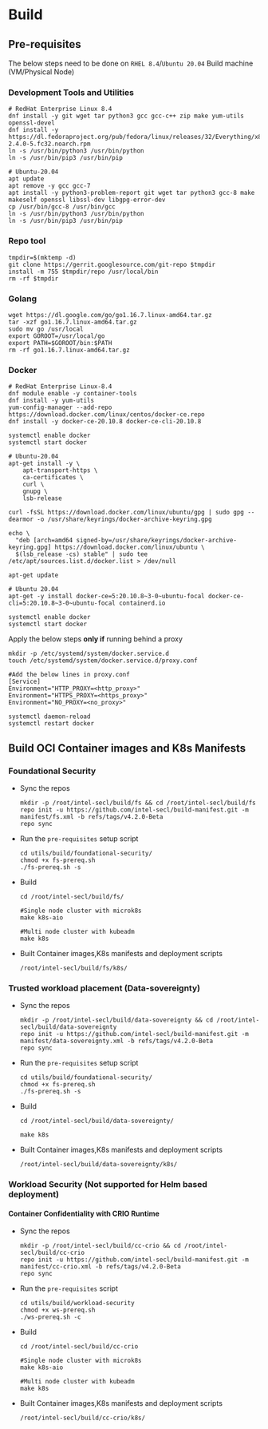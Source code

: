 # Build

## Pre-requisites

The below steps need to be done on `RHEL 8.4`/`Ubuntu 20.04` Build machine (VM/Physical Node)

### Development Tools and Utilities

```shell
# RedHat Enterprise Linux 8.4
dnf install -y git wget tar python3 gcc gcc-c++ zip make yum-utils openssl-devel
dnf install -y https://dl.fedoraproject.org/pub/fedora/linux/releases/32/Everything/x86_64/os/Packages/m/makeself-2.4.0-5.fc32.noarch.rpm
ln -s /usr/bin/python3 /usr/bin/python
ln -s /usr/bin/pip3 /usr/bin/pip

# Ubuntu-20.04
apt update
apt remove -y gcc gcc-7
apt install -y python3-problem-report git wget tar python3 gcc-8 make makeself openssl libssl-dev libgpg-error-dev
cp /usr/bin/gcc-8 /usr/bin/gcc
ln -s /usr/bin/python3 /usr/bin/python
ln -s /usr/bin/pip3 /usr/bin/pip
```

### Repo tool

```shell
tmpdir=$(mktemp -d)
git clone https://gerrit.googlesource.com/git-repo $tmpdir
install -m 755 $tmpdir/repo /usr/local/bin
rm -rf $tmpdir
```

### Golang

```shell
wget https://dl.google.com/go/go1.16.7.linux-amd64.tar.gz
tar -xzf go1.16.7.linux-amd64.tar.gz
sudo mv go /usr/local
export GOROOT=/usr/local/go
export PATH=$GOROOT/bin:$PATH
rm -rf go1.16.7.linux-amd64.tar.gz
```

### Docker

```shell
# RedHat Enterprise Linux-8.4
dnf module enable -y container-tools
dnf install -y yum-utils
yum-config-manager --add-repo https://download.docker.com/linux/centos/docker-ce.repo
dnf install -y docker-ce-20.10.8 docker-ce-cli-20.10.8

systemctl enable docker
systemctl start docker

# Ubuntu-20.04
apt-get install -y \
    apt-transport-https \
    ca-certificates \
    curl \
    gnupg \
    lsb-release
    
curl -fsSL https://download.docker.com/linux/ubuntu/gpg | sudo gpg --dearmor -o /usr/share/keyrings/docker-archive-keyring.gpg

echo \
  "deb [arch=amd64 signed-by=/usr/share/keyrings/docker-archive-keyring.gpg] https://download.docker.com/linux/ubuntu \
  $(lsb_release -cs) stable" | sudo tee /etc/apt/sources.list.d/docker.list > /dev/null

apt-get update

# Ubuntu 20.04 
apt-get -y install docker-ce=5:20.10.8~3-0~ubuntu-focal docker-ce-cli=5:20.10.8~3-0~ubuntu-focal containerd.io

systemctl enable docker
systemctl start docker
```

Apply the below steps **only if** running behind a proxy

```shell
mkdir -p /etc/systemd/system/docker.service.d
touch /etc/systemd/system/docker.service.d/proxy.conf

#Add the below lines in proxy.conf
[Service]
Environment="HTTP_PROXY=<http_proxy>"
Environment="HTTPS_PROXY=<https_proxy>"
Environment="NO_PROXY=<no_proxy>"

systemctl daemon-reload
systemctl restart docker
```

## Build OCI Container images and K8s Manifests

### Foundational Security

* Sync the repos

  ```shell
  mkdir -p /root/intel-secl/build/fs && cd /root/intel-secl/build/fs
  repo init -u https://github.com/intel-secl/build-manifest.git -m manifest/fs.xml -b refs/tags/v4.2.0-Beta
  repo sync
  ```

* Run the `pre-requisites` setup script

  ```shell
  cd utils/build/foundational-security/
  chmod +x fs-prereq.sh
  ./fs-prereq.sh -s
  ```
  
* Build

  ```shell
  cd /root/intel-secl/build/fs/
  
  #Single node cluster with microk8s
  make k8s-aio
  
  #Multi node cluster with kubeadm
  make k8s
  ```

* Built Container images,K8s manifests and deployment scripts

  ```shell
  /root/intel-secl/build/fs/k8s/
  ```

### Trusted workload placement (Data-sovereignty)

* Sync the repos

  ```shell
  mkdir -p /root/intel-secl/build/data-sovereignty && cd /root/intel-secl/build/data-sovereignty
  repo init -u https://github.com/intel-secl/build-manifest.git -m manifest/data-sovereignty.xml -b refs/tags/v4.2.0-Beta
  repo sync
  ```

* Run the `pre-requisites` setup script

  ```shell
  cd utils/build/foundational-security/
  chmod +x fs-prereq.sh
  ./fs-prereq.sh -s
  ```
  
* Build

  ```shell
  cd /root/intel-secl/build/data-sovereignty/
  
  make k8s
  ```

* Built Container images,K8s manifests and deployment scripts

  ```shell
  /root/intel-secl/build/data-sovereignty/k8s/
  ```

### Workload Security (Not supported for Helm based deployment)
 
#### Container Confidentiality with CRIO Runtime

* Sync the repos

  ```shell
  mkdir -p /root/intel-secl/build/cc-crio && cd /root/intel-secl/build/cc-crio
  repo init -u https://github.com/intel-secl/build-manifest.git -m manifest/cc-crio.xml -b refs/tags/v4.2.0-Beta
  repo sync
  ```

* Run the `pre-requisites` script

  ```shell
  cd utils/build/workload-security
  chmod +x ws-prereq.sh
  ./ws-prereq.sh -c
  ```
  
* Build

  ```shell
  cd /root/intel-secl/build/cc-crio
  
  #Single node cluster with microk8s
  make k8s-aio
  
  #Multi node cluster with kubeadm
  make k8s
  ```

* Built Container images,K8s manifests and deployment scripts

  ```shell
  /root/intel-secl/build/cc-crio/k8s/
  ```
